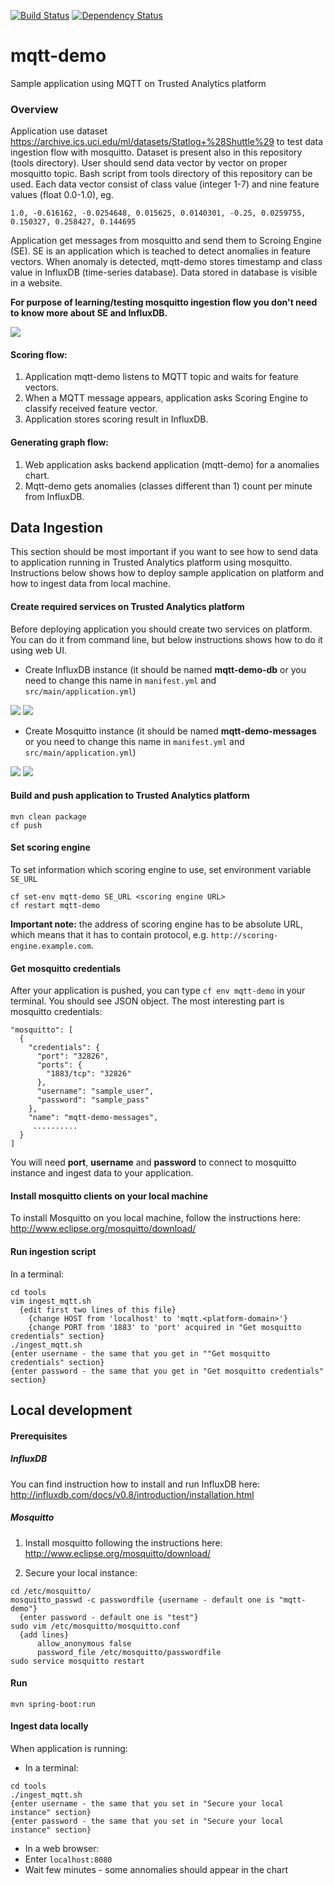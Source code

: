 [![Build Status](https://travis-ci.org/trustedanalytics/mqtt-demo.svg?branch=master)](https://travis-ci.org/trustedanalytics/mqtt-demo)
[![Dependency Status](https://www.versioneye.com/user/projects/57236d5dba37ce004309f433/badge.svg?style=flat)](https://www.versioneye.com/user/projects/57236d5dba37ce004309f433)

# mqtt-demo
Sample application using MQTT on Trusted Analytics platform

### Overview
Application use dataset https://archive.ics.uci.edu/ml/datasets/Statlog+%28Shuttle%29 to test data ingestion flow with mosquitto. Dataset is present also in this repository (tools directory). User should send data vector by vector on proper mosquitto topic. Bash script from tools directory of this repository can be used. Each data vector consist of class value (integer 1-7) and nine feature values (float 0.0-1.0), eg.

```1.0, -0.616162, -0.0254648, 0.015625, 0.0140301, -0.25, 0.0259755, 0.150327, 0.258427, 0.144695```

Application get messages from mosquitto and send them to Scroing Engine (SE). SE is an application which is teached to detect anomalies in feature vectors. When anomaly is detected, mqtt-demo stores timestamp and class value in InfluxDB (time-series database). Data stored in database is visible in a website.

**For purpose of learning/testing mosquitto ingestion flow you don't need to know more about SE and InfluxDB.**

![](wikiimages/MqttDemo.png)

#### Scoring flow:
1. Application mqtt-demo listens to MQTT topic and waits for feature vectors.
2. When a MQTT message appears, application asks Scoring Engine to classify received feature vector.
3. Application stores scoring result in InfluxDB.

#### Generating graph flow:
1. Web application asks backend application (mqtt-demo) for a anomalies chart.
2. Mqtt-demo gets anomalies (classes different than 1) count per minute from InfluxDB.


## Data Ingestion
This section should be most important if you want to see how to send data to application running in Trusted Analytics platform using mosquitto. Instructions below shows how to deploy sample application on platform and how to ingest data from local machine.

#### Create required services on Trusted Analytics platform
Before deploying application you should create two services on platform. You can do it from command line, but below instructions shows how to do it using web UI.
* Create InfluxDB instance (it should be named **mqtt-demo-db** or you need to change this name in ```manifest.yml``` and ```src/main/application.yml```)

![](wikiimages/influx.PNG)
![](wikiimages/influxInstance.PNG)

* Create Mosquitto instance (it should be named **mqtt-demo-messages** or you need to change this name in ```manifest.yml``` and ```src/main/application.yml```)

![](wikiimages/mosquitto.PNG)
![](wikiimages/mosquittoInstance.PNG)

#### Build and push application to Trusted Analytics platform
```
mvn clean package
cf push
```

#### Set scoring engine
To set information which scoring engine to use, set environment variable `SE_URL`
```
cf set-env mqtt-demo SE_URL <scoring engine URL>
cf restart mqtt-demo
```
**Important note:** the address of scoring engine has to be absolute URL, which means that it has to contain protocol, e.g. `http://scoring-engine.example.com`.


#### Get mosquitto credentials
After your application is pushed, you can type ```cf env mqtt-demo``` in your terminal. You should see JSON object. The most interesting part is  mosquitto credentials:
```
"mosquitto": [
  {
    "credentials": {
      "port": "32826",
      "ports": {
        "1883/tcp": "32826"
      },
      "username": "sample_user",
      "password": "sample_pass"
    },
    "name": "mqtt-demo-messages",
     ..........
  }
]
```
You will need **port**, **username** and **password** to connect to mosquitto instance and ingest data to your application.

#### Install mosquitto clients on your local machine
To install Mosquitto on you local machine, follow the instructions here: http://www.eclipse.org/mosquitto/download/

#### Run ingestion script
In a terminal:
```
cd tools
vim ingest_mqtt.sh
  {edit first two lines of this file}
    {change HOST from 'localhost' to 'mqtt.<platform-domain>'}
    {change PORT from '1883' to 'port' acquired in "Get mosquitto credentials" section}
./ingest_mqtt.sh
{enter username - the same that you get in ""Get mosquitto credentials" section}
{enter password - the same that you get in "Get mosquitto credentials" section}
```


## Local development
#### Prerequisites
##### InfluxDB
  You can find instruction how to install and run InfluxDB here: http://influxdb.com/docs/v0.8/introduction/installation.html
  
##### Mosquitto
  1. Install mosquitto following the instructions here: 
  http://www.eclipse.org/mosquitto/download/

  1. Secure your local instance:
  ```
  cd /etc/mosquitto/
  mosquitto_passwd -c passwordfile {username - default one is "mqtt-demo"}
  	{enter password - default one is "test"}
  sudo vim /etc/mosquitto/mosquitto.conf
  	{add lines}
  		allow_anonymous false
  		password_file /etc/mosquitto/passwordfile
  sudo service mosquitto restart
  ```
  
#### Run
```mvn spring-boot:run```

#### Ingest data locally
When application is running:
 * In a terminal:
```
cd tools
./ingest_mqtt.sh
{enter username - the same that you set in "Secure your local instance" section}
{enter password - the same that you set in "Secure your local instance" section}
```
 * In a web browser:
  * Enter ```localhost:8080```
  * Wait few minutes - some annomalies should appear in the chart
